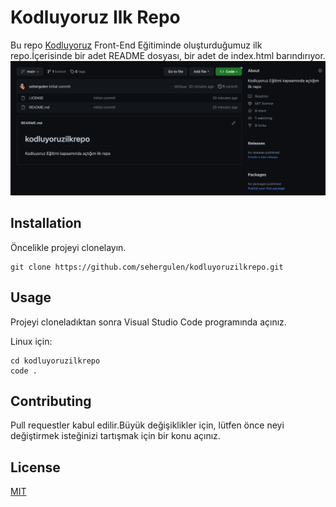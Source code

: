 # Kodluyoruz Ilk Repo
Bu repo [Kodluyoruz](https://kodluyoruz.org/tr/kodluyoruz/) Front-End Eğitiminde oluşturduğumuz ilk repo.İçerisinde bir adet README dosyası, bir adet de index.html barındırıyor.
![](./figures/projectPhoto.png)
## Installation
Öncelikle projeyi clonelayın.

```
git clone https://github.com/sehergulen/kodluyoruzilkrepo.git
```

## Usage
Projeyi cloneladıktan sonra Visual Studio Code programında açınız.

Linux için:

```
cd kodluyoruzilkrepo
code .
```

## Contributing
Pull requestler kabul edilir.Büyük değişiklikler için, lütfen önce neyi değiştirmek isteğinizi tartışmak için bir konu açınız.
## License
[MIT](https://choosealicense.com/licenses/mit/)
